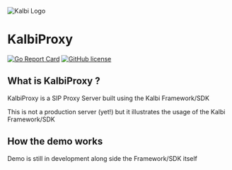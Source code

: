![Kalbi Logo](https://raw.githubusercontent.com/hyperioxx/Kalbi/master/assets/images/logo_transparent_background.png "Kalbi Logo")
# KalbiProxy

[![Go Report Card](https://goreportcard.com/badge/github.com/KalbiProject/KalbiProxy)](https://goreportcard.com/report/github.com/KalbiProject/KalbiProxy) [![GitHub license](https://img.shields.io/github/license/Naereen/StrapDown.js.svg)](https://github.com/KalbiProject/KalbiProxy/LICENCE) 


## What is KalbiProxy ?

KalbiProxy is a SIP Proxy Server built using the Kalbi Framework/SDK

This is not a production server (yet!) but it illustrates the usage of the Kalbi Framework/SDK


## How the demo works 

Demo is still in development along side the Framework/SDK itself